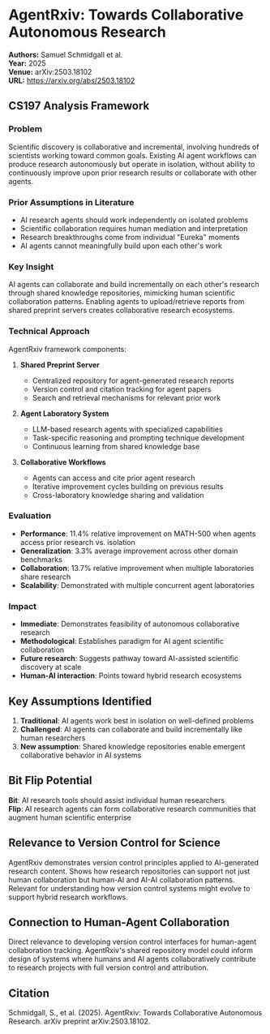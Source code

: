 # AgentRxiv: Towards Collaborative Autonomous Research

**Authors:** Samuel Schmidgall et al.  
**Year:** 2025  
**Venue:** arXiv:2503.18102  
**URL:** https://arxiv.org/abs/2503.18102  

## CS197 Analysis Framework

### Problem
Scientific discovery is collaborative and incremental, involving hundreds of scientists working toward common goals. Existing AI agent workflows can produce research autonomously but operate in isolation, without ability to continuously improve upon prior research results or collaborate with other agents.

### Prior Assumptions in Literature
- AI research agents should work independently on isolated problems
- Scientific collaboration requires human mediation and interpretation
- Research breakthroughs come from individual "Eureka" moments
- AI agents cannot meaningfully build upon each other's work

### Key Insight
AI agents can collaborate and build incrementally on each other's research through shared knowledge repositories, mimicking human scientific collaboration patterns. Enabling agents to upload/retrieve reports from shared preprint servers creates collaborative research ecosystems.

### Technical Approach
AgentRxiv framework components:

1. **Shared Preprint Server**
   - Centralized repository for agent-generated research reports
   - Version control and citation tracking for agent papers
   - Search and retrieval mechanisms for relevant prior work

2. **Agent Laboratory System**
   - LLM-based research agents with specialized capabilities
   - Task-specific reasoning and prompting technique development
   - Continuous learning from shared knowledge base

3. **Collaborative Workflows**
   - Agents can access and cite prior agent research
   - Iterative improvement cycles building on previous results
   - Cross-laboratory knowledge sharing and validation

### Evaluation
- **Performance**: 11.4% relative improvement on MATH-500 when agents access prior research vs. isolation
- **Generalization**: 3.3% average improvement across other domain benchmarks
- **Collaboration**: 13.7% relative improvement when multiple laboratories share research
- **Scalability**: Demonstrated with multiple concurrent agent laboratories

### Impact
- **Immediate**: Demonstrates feasibility of autonomous collaborative research
- **Methodological**: Establishes paradigm for AI agent scientific collaboration
- **Future research**: Suggests pathway toward AI-assisted scientific discovery at scale
- **Human-AI interaction**: Points toward hybrid research ecosystems

## Key Assumptions Identified
1. **Traditional**: AI agents work best in isolation on well-defined problems
2. **Challenged**: AI agents can collaborate and build incrementally like human researchers
3. **New assumption**: Shared knowledge repositories enable emergent collaborative behavior in AI systems

## Bit Flip Potential
**Bit**: AI research tools should assist individual human researchers  
**Flip**: AI research agents can form collaborative research communities that augment human scientific enterprise

## Relevance to Version Control for Science
AgentRxiv demonstrates version control principles applied to AI-generated research content. Shows how research repositories can support not just human collaboration but human-AI and AI-AI collaboration patterns. Relevant for understanding how version control systems might evolve to support hybrid research workflows.

## Connection to Human-Agent Collaboration
Direct relevance to developing version control interfaces for human-agent collaboration tracking. AgentRxiv's shared repository model could inform design of systems where humans and AI agents collaboratively contribute to research projects with full version control and attribution.

## Citation
Schmidgall, S., et al. (2025). AgentRxiv: Towards Collaborative Autonomous Research. arXiv preprint arXiv:2503.18102.